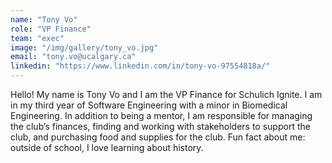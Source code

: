 ```yaml
---
name: "Tony Vo"
role: "VP Finance"
team: "exec"
image: "/img/gallery/tony_vo.jpg"
email: "tony.vo@ucalgary.ca"
linkedin: "https://www.linkedin.com/in/tony-vo-97554818a/"
---
```


Hello! My name is Tony Vo and I am the VP Finance for Schulich Ignite. I am in my third year of Software Engineering with a minor in Biomedical Engineering. In addition to being a mentor, I am responsible for managing the club’s finances, finding and working with stakeholders to support the club, and purchasing food and supplies for the club. Fun fact about me: outside of school, I love learning about history.